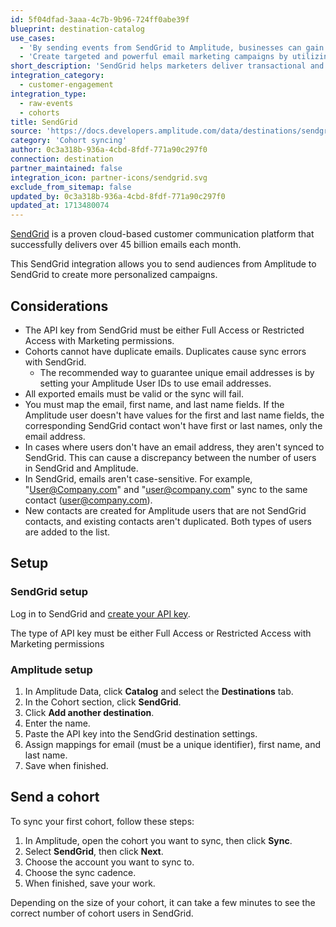 ```yaml
---
id: 5f04dfad-3aaa-4c7b-9b96-724ff0abe39f
blueprint: destination-catalog
use_cases:
  - 'By sending events from SendGrid to Amplitude, businesses can gain insights into email engagement metrics, such as open rates, click-through rates, and conversion rates. This integration allows organizations to track user interactions with email campaigns, understand customer behavior, and optimize email marketing strategies for better engagement and conversion.'
  - 'Create targeted and powerful email marketing campaigns by utilizing cohorts from Amplitude to segment your audience in SendGrid. By leveraging customer insights and behavioral data from Amplitude, businesses can personalize email content, tailor messaging, and optimize email campaigns to improve customer engagement and drive conversions.'
short_description: 'SendGrid helps marketers deliver transactional and marketing email through one reliable platform.'
integration_category:
  - customer-engagement
integration_type:
  - raw-events
  - cohorts
title: SendGrid
source: 'https://docs.developers.amplitude.com/data/destinations/sendgrid'
category: 'Cohort syncing'
author: 0c3a318b-936a-4cbd-8fdf-771a90c297f0
connection: destination
partner_maintained: false
integration_icon: partner-icons/sendgrid.svg
exclude_from_sitemap: false
updated_by: 0c3a318b-936a-4cbd-8fdf-771a90c297f0
updated_at: 1713480074
---
```


[SendGrid](https://sendgrid.com/) is a proven cloud-based customer communication platform that successfully delivers over 45 billion emails each month.

This SendGrid integration allows you to send audiences from Amplitude to SendGrid to create more personalized campaigns. 

## Considerations

- The API key from SendGrid must be either Full Access or Restricted Access with Marketing permissions.
- Cohorts cannot have duplicate emails. Duplicates cause sync errors with SendGrid.
  - The recommended way to guarantee unique email addresses is by setting your Amplitude User IDs to use email addresses. 
- All exported emails must be valid or the sync will fail.
- You must map the email, first name, and last name fields. If the Amplitude user doesn't have values for the first and last name fields, the corresponding SendGrid contact won't have first or last names, only the email address.
- In cases where users don't have an email address, they aren't synced to SendGrid. This can cause a discrepancy between the number of users in SendGrid and Amplitude. 
- In SendGrid, emails aren't case-sensitive. For example, "User@Company.com" and "user@company.com" sync to the same contact (user@company.com).
- New contacts are created for Amplitude users that are not SendGrid contacts, and existing contacts aren't duplicated. Both types of users are added to the list.

## Setup

### SendGrid setup

Log in to SendGrid and [create your API key](https://docs.sendgrid.com/ui/account-and-settings/api-keys).

The type of API key must be either Full Access or Restricted Access with Marketing permissions

### Amplitude setup

1. In Amplitude Data, click **Catalog** and select the **Destinations** tab.
2. In the Cohort section, click **SendGrid**.
3. Click **Add another destination**.
4. Enter the name.
5. Paste the API key into the SendGrid destination settings.
6. Assign mappings for email (must be a unique identifier), first name, and last name.
7. Save when finished.

## Send a cohort

To sync your first cohort, follow these steps:

1. In Amplitude, open the cohort you want to sync, then click **Sync**.
2. Select **SendGrid**, then click **Next**.
3. Choose the account you want to sync to.
4. Choose the sync cadence.
5. When finished, save your work.

Depending on the size of your cohort, it can take a few minutes to see the correct number of cohort users in SendGrid.
